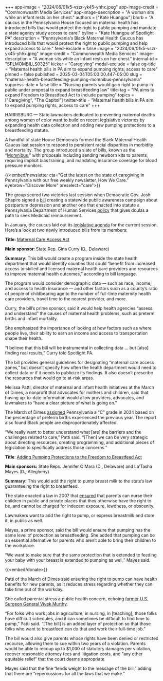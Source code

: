 +++
app-image = "2024/06/01k5-vszr-yk45-yhhx.jpeg"
app-image-credit = "Commonwealth Media Services"
app-image-description = "A woman sits while an infant rests on her chest."
authors = ["Kate Huangpu"]
blurb = "A caucus in the Pennsylvania House focused on maternal health has introduced bills that would protect the right to public pumping and mandate a state agency study access to care."
byline = "Kate Huangpu of Spotlight PA"
description = "Pennsylvania's Black Maternal Health Caucus has introduced bills that would protect the right to public pumping and help expand access to care."
feed-exclude = false
image = "2024/06/01k5-vszr-yk45-yhhx.jpeg"
image-credit = "Commonwealth Media Services"
image-description = "A woman sits while an infant rests on her chest."
internal-id = "SPLMOMBILLS0325"
kicker = "Caregiving"
modal-exclude = false
og-title = "Maternal health bills in PA aim to expand pumping rights, access to care"
pinned = false
published = 2025-03-04T05:00:00.447-05:00
slug = "maternal-health-breastfeeding-pumping-momnibus-pennsylvania"
suppress-date = false
title = "Nursing parents would gain right to pump in public under proposal to expand breastfeeding law"
title-tag = "PA aims to expand Freedom to Breastfeed Act to include pumping"
topics = ["Caregiving", "The Capitol"]
twitter-title = "Maternal health bills in PA aim to expand pumping rights, access to care"
+++

HARRISBURG — State lawmakers dedicated to preventing maternal deaths among women of color want to build on recent legislative victories by expanding health data collection and adding new pumping protections to a breastfeeding statute.

A handful of state House Democrats formed the Black Maternal Health Caucus last session to respond to persistent racial disparities in morbidity and mortality. The group introduced a slate of bills, known as the “<a href="https://www.pahouse.com/BMH/Legislation">Momnibus</a>,” with proposals including sending newborn kits to parents, requiring implicit bias training, and mandating insurance coverage for blood pressure monitors.

{{<embed/newsletter cta="Get the latest on the state of caregiving in Pennsylvania with our free weekly newsletter, How We Care." eyebrow="Discover More" preselect="care">}}

The group scored two victories last session when Democratic Gov. Josh Shapiro signed a <a href="https://www.legis.state.pa.us/cfdocs/billInfo/billInfo.cfm?sYear=2023&amp;sInd=0&amp;body=H&amp;type=B&amp;bn=2127">bill</a> creating a statewide public awareness campaign about postpartum depression and another one that enacted into statute a Pennsylvania Department of Human Services <a href="https://www.pa.gov/en/agencies/dhs/newsroom/shapiro-administration-announces-expansion-of-access-to-doulas-t.html">policy</a> that gives doulas a path to seek Medicaid reimbursement.

In January, the caucus laid out its <a href="https://pasenate.com/whc-bmhc-lay-out-priorities-for-pennsylvanias-2025-2026-legislative-session/">legislative agenda</a> for the current session. Here’s a look at two newly introduced bills from its members:

<strong>Title:</strong> <a href="https://www.legis.state.pa.us/cfdocs/billinfo/billinfo.cfm?syear=2025&amp;sind=0&amp;body=H&amp;type=B&amp;bn=432">Maternal Care Access Act</a>

<strong>Main</strong> <strong>sponsor</strong>: State Rep. Gina Curry (D., Delaware)

<strong>Summary</strong>: This bill would create a program inside the state health department that would identify counties that could “benefit from increased access to skilled and licensed maternal health care providers and resources to improve maternal health outcomes,” according to bill language.

The program would consider demographic data — such as race, income, and access to health insurance — and other factors such as a county’s ratio of people of childbearing age to the number of full-time maternity health care providers, travel time to the nearest provider, and more.

Curry, the bill’s prime sponsor, said it would help health agencies “assess and understand” the causes of maternal health problems, such as preterm births and infant mortality.

She emphasized the importance of looking at how factors such as where people live, their ability to earn an income and access to transportation shape their health.

“I believe that this bill will be instrumental in collecting data … but \[also\] finding real results,” Curry told Spotlight PA.

The bill provides general guidelines for designating “maternal care access zones,” but doesn’t specify how often the health department would need to collect data or if it needs to publicize its findings. It also doesn’t prescribe the resources that would go to at-risk areas.

Melissa Patti, director of maternal and infant health initiatives at the March of Dimes, a nonprofit that advocates for mothers and children, said that having up-to-date information would allow providers, advocates, and lawmakers to “have a clear picture of what is going on.”

The March of Dimes <a href="https://www.marchofdimes.org/peristats/reports/pennsylvania/report-card">assigned</a> Pennsylvania a “C” grade in 2024 based on the percentage of preterm births experienced the previous year. The report also found Black people are disproportionately affected.

“We really want to better understand what \[are\] the barriers and the challenges related to care,” Patti said. “\[Then\] we can be very strategic about directing resources, creating programming, and additional pieces of legislation to specifically address those concerns.”

<strong>Title</strong>: <a href="https://www.legis.state.pa.us/cfdocs/billinfo/billinfo.cfm?syear=2025&amp;sind=0&amp;body=H&amp;type=B&amp;bn=526">Adding Pumping Protections to the Freedom to Breastfeed Act</a>

<strong>Main sponsors:</strong> State Reps. Jennifer O’Mara (D., Delaware) and La’Tasha Mayes (D., Allegheny)

<strong>Summary:</strong> This would add the right to pump breast milk to the state’s law guaranteeing the right to breastfeed.

The state enacted a law in 2007 that <a href="https://www.legis.state.pa.us/WU01/LI/LI/US/PDF/2007/0/0028..PDF">ensured</a> that parents can nurse their children in public and private places that they otherwise have the right to be, and cannot be charged for indecent exposure, lewdness, or obscenity.

Lawmakers want to add the right to pump, or express breastmilk and store it, in public as well.

Mayes, a prime sponsor, said the bill would ensure that pumping has the same level of protection as breastfeeding. She added that pumping can be an essential alternative for parents who aren’t able to bring their children to the workplace.

“We want to make sure that the same protection that is extended to feeding your baby with your breast is extended to pumping as well,” Mayes said.

{{<embed/donate>}}

Patti of the March of Dimes said ensuring the right to pump can have health benefits for new parents, as it reduces stress regarding whether they can take time out of the workday.

She called parental stress a public health concern, echoing <a href="https://www.cnn.com/2024/08/28/health/surgeon-general-parent-stress-wellness/index.html">former U.S. Surgeon General Vivek Murthy</a>.

“For folks who work jobs in agriculture, in nursing, in \[teaching\], those folks have difficult schedules, and it can sometimes be difficult to find time to pump,” Patti said. “\[The bill\] is an added layer of protection so that those folks who want to breastfeed can do that and work their full-time job.”

The bill would also give parents whose rights have been denied or restricted recourse, allowing them to sue within two years of a violation. Parents would be able to recoup up to $1,000 of statutory damages per violation, recover reasonable attorney fees and litigation costs, and “any other equitable relief” that the court deems appropriate.

Mayes said that the fine “lends weight to the message of the bill,” adding that there are “repercussions for all the laws that we make.”

